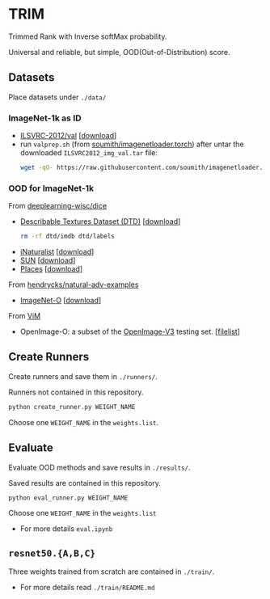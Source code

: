 # TRIM 
Trimmed Rank with Inverse softMax probability.

Universal and reliable, but simple, OOD(Out-of-Distribution) score.

## Datasets
Place datasets under `./data/`

### ImageNet-1k as ID
* [ILSVRC-2012/val](https://image-net.org/challenges/LSVRC/2012/2012-downloads.php) [[download](https://image-net.org/data/ILSVRC/2012/ILSVRC2012_img_val.tar)]
* run `valprep.sh` (from [soumith/imagenetloader.torch](https://github.com/soumith/imagenetloader.torch)) after untar the downloaded `ILSVRC2012_img_val.tar` file:
  ```bash
  wget -qO- https://raw.githubusercontent.com/soumith/imagenetloader.torch/master/valprep.sh | bash
  ```
### OOD for ImageNet-1k
From [deeplearning-wisc/dice](https://github.com/deeplearning-wisc/dice#out-of-distribution-dataset)
* [Describable Textures Dataset (DTD)](https://www.robots.ox.ac.uk/~vgg/data/dtd/) [[download](https://thor.robots.ox.ac.uk/datasets/dtd/dtd-r1.0.1.tar.gz)]
  ```bash
  rm -rf dtd/imdb dtd/labels
  ```
* [iNaturalist](https://github.com/visipedia/inat_comp/tree/master/2017) [[download](https://pages.cs.wisc.edu/~huangrui/imagenet_ood_dataset/iNaturalist.tar.gz)]
* [SUN](https://groups.csail.mit.edu/vision/SUN/hierarchy.html) [[download](https://pages.cs.wisc.edu/~huangrui/imagenet_ood_dataset/SUN.tar.gz)]
* [Places](http://places2.csail.mit.edu/) [[download](https://pages.cs.wisc.edu/~huangrui/imagenet_ood_dataset/Places.tar.gz)]

From [hendrycks/natural-adv-examples](https://github.com/hendrycks/natural-adv-examples)
* [ImageNet-O](https://github.com/hendrycks/natural-adv-examples) [[download](https://people.eecs.berkeley.edu/~hendrycks/imagenet-o.tar)]

From [ViM](https://github.com/haoqiwang/vim/tree/master)
* OpenImage-O: a subset of the [OpenImage-V3](https://github.com/openimages/dataset/blob/main/READMEV3.md) testing set. [[filelist](https://raw.githubusercontent.com/haoqiwang/vim/master/datalists/openimage_o.txt)]


## Create Runners
Create runners and save them in `./runners/`.

Runners not contained in this repository.
```bash
python create_runner.py WEIGHT_NAME
```
Choose one `WEIGHT_NAME` in the `weights.list`.

## Evaluate
Evaluate OOD methods and save results in `./results/`.

Saved results are contained in this repository.
```bash
python eval_runner.py WEIGHT_NAME
```
Choose one `WEIGHT_NAME` in the `weights.list`

* For more details `eval.ipynb`

## `resnet50.{A,B,C}`
Three weights trained from scratch are contained in `./train/`.
* For more details read `./train/README.md`